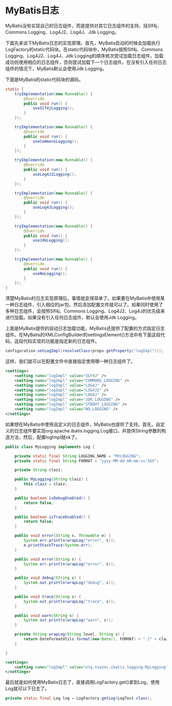 MyBatis日志
==============

MyBatis没有实现自己的日志组件，而是提供对其它日志组件的支持，括Slf4j、Commons Logging、Log4J2、Log4J、Jdk Logging。

下面先来谈下MyBatis日志的实现原理。首先，MyBatis启动的时候会加载执行LogFactory的static代码块。在static代码块中，MyBatis按照Slf4j、Commons Logging、Log4J2、Log4J、Jdk Logging的顺序依次尝试加载日志组件，加载成功则使用相应的日志组件，否则尝试加载下一个日志组件。在没有引入任何日志组件的情况下，MyBatis默认会使用Jdk Logging。

下面是MyBatis的static代码块的源码。

```java
static {
    tryImplementation(new Runnable() {
        @Override
        public void run() {
            useSlf4jLogging();
        }
    });

    tryImplementation(new Runnable() {
        @Override
        public void run() {
            useCommonsLogging();
        }
    });

    tryImplementation(new Runnable() {
        @Override
        public void run() {
            useLog4J2Logging();
        }
    });

    tryImplementation(new Runnable() {
        @Override
        public void run() {
            useLog4JLogging();
        }
    });

    tryImplementation(new Runnable() {
        @Override
        public void run() {
            useJdkLogging();
        }
    });

    tryImplementation(new Runnable() {
        @Override
        public void run() {
            useNoLogging();
        }
    });
}
```

清楚MyBatis的日志实现原理后，事情就变得简单了。如果要在MyBatis中使用某一种日志组件，引入相应的jar包，然后添加配置文件就可以了。如果同时使用了多种日志组件，会按照Slf4j、Commons Logging、Log4J2、Log4J的优先级来进行加载。如果没有引入任何日志组件，默认会使用Jdk Logging。

上面是MyBatis提供的自动日志加载功能，MyBatis还提供了配置的方式指定日志组件。在MyBatis的XMLConfigBuilder的settingsElement()方法中有下面这段代码，这段代码实现的功能是指定新的日志组件。

```java
configuration.setLogImpl(resolveClass(props.getProperty("logImpl")));
```

这样，我们就可以在配置文件中直接指定使用哪一种日志组件了。

```xml
<settings>
    <setting name="logImpl" value="SLF4J" />
    <setting name="logImpl" value="COMMONS_LOGGING" />
    <setting name="logImpl" value="LOG4J" />
    <setting name="logImpl" value="LOG4J2" />
    <setting name="logImpl" value="LOG4J" />
    <setting name="logImpl" value="JDK_LOGGING" />
    <setting name="logImpl" value="STDOUT_LOGGING" />
    <setting name="logImpl" value="NO_LOGGING" />
</settings>
```

如果想在MyBatis中使用自定义的日志组件，MyBatis也提供了支持。首先，自定义的日志组件要实现org.apache.ibatis.logging.Log接口，并提供String参数的构造方法，然后，配置logImpl就ok了。

```java
public class MyLogging implements Log {

    private static final String LOGGING_NAME = "MYLOGGING";
    private static final String FORMAT = "yyyy-MM-dd HH:mm:ss:SSS";

    private String clazz;

    public MyLogging(String clazz) {
        this.clazz = clazz;
    }

    public boolean isDebugEnabled() {
        return false;
    }

    public boolean isTraceEnabled() {
        return false;
    }

    public void error(String s, Throwable e) {
        System.err.println(wrapLog("error", s));
        e.printStackTrace(System.err);
    }

    public void error(String s) {
        System.err.println(wrapLog("error", s));
    }

    public void debug(String s) {
        System.out.println(wrapLog("debug", s));
    }

    public void trace(String s) {
        System.out.println(wrapLog("trace", s));
    }

    public void warn(String s) {
        System.out.println(wrapLog("warn", s));
    }

    private String wrapLog(String level, String s) {
        return DateFormatUtils.format(new Date(), FORMAT) + " [" + clazz + "] " + LOGGING_NAME + " " + level.toUpperCase() + " - " + s;
    }

}
```

```xml
<settings>
    <setting name="logImpl" value="org.txazoc.ibatis.logging.MyLogging" />
</settings>
```

最后就是如何使用MyBatis日志了，直接调用LogFactory.get()拿到Log，使用Log就可以下日志了。

```java
private static final Log log = LogFactory.getLog(LogTest.class);
```
